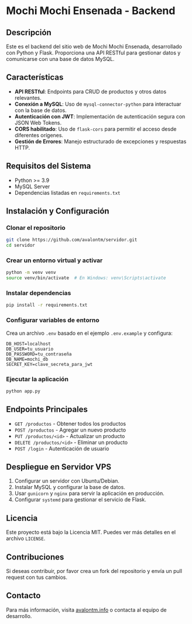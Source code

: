 # Mochi Mochi Ensenada - Backend

## Descripción
Este es el backend del sitio web de Mochi Mochi Ensenada, desarrollado con Python y Flask. Proporciona una API RESTful para gestionar datos y comunicarse con una base de datos MySQL.

## Características
- **API RESTful**: Endpoints para CRUD de productos y otros datos relevantes.
- **Conexión a MySQL**: Uso de `mysql-connector-python` para interactuar con la base de datos.
- **Autenticación con JWT**: Implementación de autenticación segura con JSON Web Tokens.
- **CORS habilitado**: Uso de `flask-cors` para permitir el acceso desde diferentes orígenes.
- **Gestión de Errores**: Manejo estructurado de excepciones y respuestas HTTP.

## Requisitos del Sistema
- Python >= 3.9
- MySQL Server
- Dependencias listadas en `requirements.txt`

## Instalación y Configuración

### Clonar el repositorio
```sh
git clone https://github.com/avalontm/servidor.git
cd servidor
```

### Crear un entorno virtual y activar
```sh
python -m venv venv
source venv/bin/activate  # En Windows: venv\Scripts\activate
```

### Instalar dependencias
```sh
pip install -r requirements.txt
```

### Configurar variables de entorno
Crea un archivo `.env` basado en el ejemplo `.env.example` y configura:
```
DB_HOST=localhost
DB_USER=tu_usuario
DB_PASSWORD=tu_contraseña
DB_NAME=mochi_db
SECRET_KEY=clave_secreta_para_jwt
```

### Ejecutar la aplicación
```sh
python app.py
```

## Endpoints Principales
- `GET /productos` - Obtener todos los productos
- `POST /productos` - Agregar un nuevo producto
- `PUT /productos/<id>` - Actualizar un producto
- `DELETE /productos/<id>` - Eliminar un producto
- `POST /login` - Autenticación de usuario

## Despliegue en Servidor VPS
1. Configurar un servidor con Ubuntu/Debian.
2. Instalar MySQL y configurar la base de datos.
3. Usar `gunicorn` y `nginx` para servir la aplicación en producción.
4. Configurar `systemd` para gestionar el servicio de Flask.

## Licencia
Este proyecto está bajo la Licencia MIT. Puedes ver más detalles en el archivo `LICENSE`.

## Contribuciones
Si deseas contribuir, por favor crea un fork del repositorio y envía un pull request con tus cambios.

## Contacto
Para más información, visita [avalontm.info](http://avalontm.info) o contacta al equipo de desarrollo.

